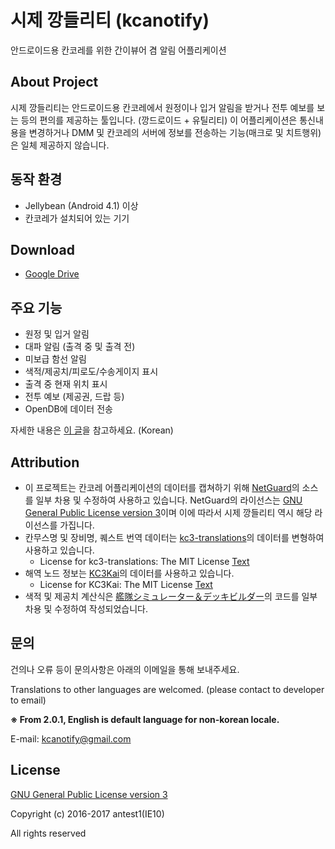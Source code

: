 # 시제 깡들리티 (kcanotify)

안드로이드용 칸코레를 위한 간이뷰어 겸 알림 어플리케이션


About Project
-------
시제 깡들리티는 안드로이드용 칸코레에서 원정이나 입거 알림을 받거나 전투 예보를 보는 등의 편의를 제공하는 툴입니다. (깡드로이드 + 유틸리티) 이 어플리케이션은 통신내용을 변경하거나 DMM 및 칸코레의 서버에 정보를 전송하는 기능(매크로 및 치트행위)은 일체 제공하지 않습니다.


동작 환경
-------
- Jellybean (Android 4.1) 이상
- 칸코레가 설치되어 있는 기기


Download
-------
- [Google Drive](http://bit.ly/2hNln5o)


주요 기능
-------
- 원정 및 입거 알림
- 대파 알림 (출격 중 및 출격 전)
- 미보급 함선 알림
- 색적/제공치/피로도/수송게이지 표시
- 출격 중 현재 위치 표시
- 전투 예보 (제공권, 드랍 등)
- OpenDB에 데이터 전송

자세한 내용은 [이 글](http://gall.dcinside.com/board/view/?id=kancolle&no=5357703)을 참고하세요. (Korean)

Attribution
-------
- 이 프로젝트는 칸코레 어플리케이션의 데이터를 캡쳐하기 위해 [NetGuard](https://github.com/M66B/NetGuard/)의 소스를 일부 차용 및 수정하여 사용하고 있습니다. NetGuard의 라이선스는 [GNU General Public License version 3](http://www.gnu.org/licenses/gpl.txt)이며 이에 따라서 시제 깡들리티 역시 해당 라이선스를 가집니다.
- 칸무스명 및 장비명, 퀘스트 번역 데이터는 [kc3-translations](https://github.com/KC3Kai/kc3-translations)의 데이터를 변형하여 사용하고 있습니다.
  - License for kc3-translations: The MIT License [Text](https://github.com/KC3Kai/kc3-translations/blob/master/LICENSE)
- 해역 노드 정보는 [KC3Kai](https://github.com/KC3Kai/KC3Kai)의 데이터를 사용하고 있습니다. 
  - License for KC3Kai: The MIT License [Text](https://github.com/KC3Kai/KC3Kai/blob/master/LICENSE)
- 색적 및 제공치 계산식은 [艦隊シミュレーター＆デッキビルダー](http://kancolle-calc.net/deckbuilder.html)의 코드를 일부 차용 및 수정하여 작성되었습니다.

문의
-------
건의나 오류 등이 문의사항은 아래의 이메일을 통해 보내주세요. 

Translations to other languages are welcomed. (please contact to developer to email)

**※ From 2.0.1, English is default language for non-korean locale.**

E-mail: kcanotify@gmail.com


License
-------
[GNU General Public License version 3](http://www.gnu.org/licenses/gpl.txt)

Copyright (c) 2016-2017 antest1(IE10)

All rights reserved
